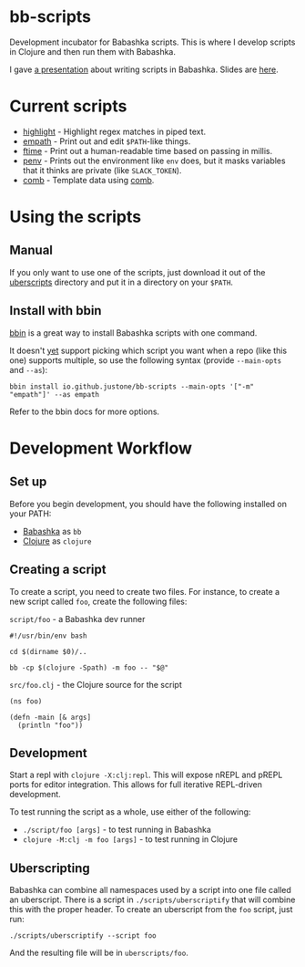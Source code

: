 # bb-scripts

Development incubator for Babashka scripts. This is where I develop scripts in
Clojure and then run them with Babashka.

I gave [a presentation](https://www.youtube.com/watch?v=RogyxI-GaGQ) about
writing scripts in Babashka. Slides are [here](https://github.com/justone/bb-present).

# Current scripts

* [highlight](uberscripts/highlight) - Highlight regex matches in piped text.
* [empath](uberscripts/empath) - Print out and edit `$PATH`-like things.
* [ftime](uberscripts/ftime) - Print out a human-readable time based on passing in millis.
* [penv](uberscripts/penv) - Prints out the environment like `env` does, but it masks variables that it thinks are private (like `SLACK_TOKEN`).
* [comb](uberscripts/comb) - Template data using [comb](https://github.com/weavejester/comb).


# Using the scripts

## Manual

If you only want to use one of the scripts, just download it out of the
[uberscripts](uberscripts/) directory and put it in a directory on your
`$PATH`.

## Install with bbin

[bbin](https://github.com/babashka/bbin) is a great way to install Babashka
scripts with one command.

It doesn't [yet](https://github.com/babashka/bbin/issues/18) support picking
which script you want when a repo (like this one) supports multiple, so use the
following syntax (provide `--main-opts` and `--as`):

```
bbin install io.github.justone/bb-scripts --main-opts '["-m" "empath"]' --as empath
```

Refer to the bbin docs for more options.

# Development Workflow

## Set up

Before you begin development, you should have the following installed on your PATH:

* [Babashka](https://github.com/borkdude/babashka/) as `bb`
* [Clojure](https://clojure.org/guides/getting_started) as `clojure`

## Creating a script

To create a script, you need to create two files. For instance, to create a new script called `foo`, create the following files:

`script/foo` - a Babashka dev runner
```
#!/usr/bin/env bash

cd $(dirname $0)/..

bb -cp $(clojure -Spath) -m foo -- "$@"
```

`src/foo.clj` - the Clojure source for the script
```
(ns foo)

(defn -main [& args]
  (println "foo"))
```


## Development

Start a repl with `clojure -X:clj:repl`. This will expose nREPL and pREPL ports
for editor integration. This allows for full iterative REPL-driven development.

To test running the script as a whole, use either of the following:

* `./script/foo [args]` - to test running in Babashka
* `clojure -M:clj -m foo [args]` - to test running in Clojure

## Uberscripting

Babashka can combine all namespaces used by a script into one file called an uberscript. There is a script in `./scripts/uberscriptify` that will combine this with the proper header. To create an uberscript from the `foo` script, just run:

```
./scripts/uberscriptify --script foo
```

And the resulting file will be in `uberscripts/foo`.
